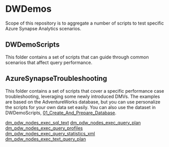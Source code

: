 # DWDemos

Scope of this repository is to aggregate a number of scripts to test specific Azure Synapse Analytics scenarios.


## DWDemoScripts

This folder contains a set of scripts that can guide through common scenarios that affect query performance.

## AzureSynapseTroubleshooting

This folder contains a set of scripts that cover a specific performance case troubleshooting, leveraging some newly introduced DMVs.
The examples are based on the AdventureWorks database, but you can use personalize the scripts for your own data set easily. 
You can also use the dataset in DWDemoScripts, [01_Create_And_Prepare_Database](./DWDEmoScripts/01_Create_And_Prepare_Databaase.sql).

[dm_pdw_nodes_exec_sql_text](https://docs.microsoft.com/en-us/sql/relational-databases/system-dynamic-management-views/sys-dm-pdw-nodes-exec-sql-text-transact-sql?view=azure-sqldw-latest)
[dm_pdw_nodes_exec_query_plan](https://docs.microsoft.com/en-us/sql/relational-databases/system-dynamic-management-views/sys-dm-pdw-nodes-exec-query-plan-transact-sql?view=azure-sqldw-latest)
[dm_pdw_nodes_exec_query_profiles](https://docs.microsoft.com/en-us/sql/relational-databases/system-dynamic-management-views/sys-dm-pdw-nodes-exec-query-profiles-transact-sql?view=azure-sqldw-latest)
[dm_pdw_nodes_exec_query_statistics_xml](https://docs.microsoft.com/en-us/sql/relational-databases/system-dynamic-management-views/sys-dm-pdw-nodes-exec-query-statistics-xml-transact-sql?view=azure-sqldw-latest)
[dm_pdw_nodes_exec_text_query_plan](https://docs.microsoft.com/en-us/sql/relational-databases/system-dynamic-management-views/sys-dm-pdw-nodes-exec-text-query-plan-transact-sql?view=azure-sqldw-latest)

